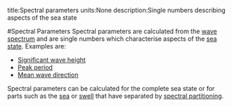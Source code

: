 title:Spectral parameters
units:None
description:Single numbers describing aspects of the sea state

#Spectral Parameters
Spectral parameters are calculated from the [wave spectrum](?wave-spectrum) and are single numbers which characterise aspects of the [sea state](?sea-state). Examples are:
* [Significant wave height](?significant-wave-height)
* [Peak period](?peak-period)
* [Mean wave direction](?mean-wave-direction)

Spectral parameters can be calculated for the complete sea state or for parts such as the [sea](?sea) or [swell](?swell) that have separated by [spectral partitioning](?spectral-partitioning).
